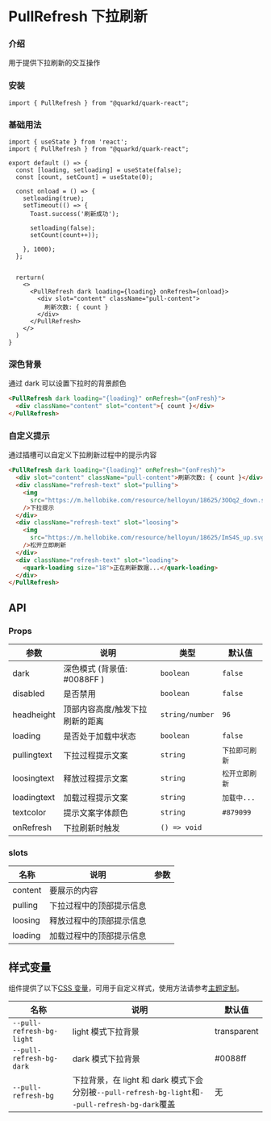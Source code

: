 # PullRefresh 下拉刷新

### 介绍

用于提供下拉刷新的交互操作

### 安装

```tsx
import { PullRefresh } from "@quarkd/quark-react";
```

### 基础用法

```tsx
import { useState } from 'react';
import { PullRefresh } from "@quarkd/quark-react";

export default () => {
  const [loading, setloading] = useState(false);
  const [count, setCount] = useState(0);

  const onload = () => {
    setloading(true);
    setTimeout(() => {
      Toast.success('刷新成功');

      setloading(false);
      setCount(count++));

    }, 1000);
  };


  rerturn(
    <>
      <PullRefresh dark loading={loading} onRefresh={onload}>
        <div slot="content" className="pull-content">
          刷新次数: { count }
        </div>
      </PullRefresh>
    </>
  )
}

```

### 深色背景

通过 dark 可以设置下拉时的背景颜色

```html
<PullRefresh dark loading="{loading}" onRefresh="{onFresh}">
  <div className="content" slot="content">{ count }</div>
</PullRefresh>
```

### 自定义提示

通过插槽可以自定义下拉刷新过程中的提示内容

```html
<PullRefresh dark loading="{loading}" onRefresh="{onFresh}">
  <div slot="content" className="pull-content">刷新次数: { count }</div>
  <div className="refresh-text" slot="pulling">
    <img
      src="https://m.hellobike.com/resource/helloyun/18625/3OOq2_down.svg"
    />下拉提示
  </div>
  <div className="refresh-text" slot="loosing">
    <img
      src="https://m.hellobike.com/resource/helloyun/18625/ImS4S_up.svg"
    />松开立即刷新
  </div>
  <div className="refresh-text" slot="loading">
    <quark-loading size="18">正在刷新数据...</quark-loading>
  </div>
</PullRefresh>
```

## API

### Props

| 参数        | 说明                            | 类型            | 默认值         |
| ----------- | ------------------------------- | --------------- | -------------- |
| dark        | 深色模式 (背景值: #0088FF )     | `boolean`       | `false`        |
| disabled    | 是否禁用                        | `boolean`       | `false`        |
| headheight  | 顶部内容高度/触发下拉刷新的距离 | `string/number` | `96`           |
| loading     | 是否处于加载中状态              | `boolean`       | `false`        |
| pullingtext | 下拉过程提示文案                | `string`        | `下拉即可刷新` |
| loosingtext | 释放过程提示文案                | `string`        | `松开立即刷新` |
| loadingtext | 加载过程提示文案                | `string`        | `加载中...`    |
| textcolor   | 提示文案字体颜色                | `string`        | `#879099`      |
| onRefresh   | 下拉刷新时触发                  | `() => void`    |

### slots

| 名称    | 说明                     | 参数 |
| ------- | ------------------------ | ---- |
| content | 要展示的内容             |      |
| pulling | 下拉过程中的顶部提示信息 |      |
| loosing | 释放过程中的顶部提示信息 |      |
| loading | 加载过程中的顶部提示信息 |      |

## 样式变量

组件提供了以下[CSS 变量](https://developer.mozilla.org/zh-CN/docs/Web/CSS/Using_CSS_custom_properties)，可用于自定义样式，使用方法请参考[主题定制](#/zh-CN/guide/theme)。

| 名称                      | 说明                                                                                             | 默认值      |
| ------------------------- | ------------------------------------------------------------------------------------------------ | ----------- |
| `--pull-refresh-bg-light` | light 模式下拉背景                                                                               | transparent |
| `--pull-refresh-bg-dark`  | dark 模式下拉背景                                                                                | #0088ff     |
| `--pull-refresh-bg`       | 下拉背景，在 light 和 dark 模式下会分别被`--pull-refresh-bg-light`和`--pull-refresh-bg-dark`覆盖 | 无          |
